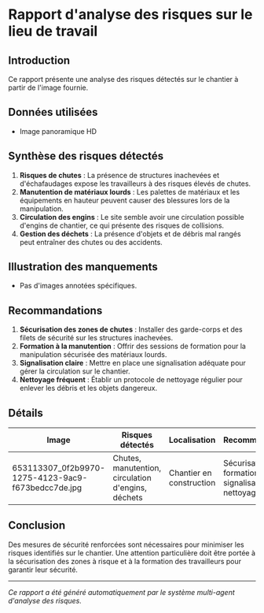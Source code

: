 # Rapport d'analyse des risques sur le lieu de travail

## Introduction
Ce rapport présente une analyse des risques détectés sur le chantier à partir de l'image fournie.

## Données utilisées
- Image panoramique HD

## Synthèse des risques détectés
1. **Risques de chutes** : La présence de structures inachevées et d'échafaudages expose les travailleurs à des risques élevés de chutes.
2. **Manutention de matériaux lourds** : Les palettes de matériaux et les équipements en hauteur peuvent causer des blessures lors de la manipulation.
3. **Circulation des engins** : Le site semble avoir une circulation possible d'engins de chantier, ce qui présente des risques de collisions.
4. **Gestion des déchets** : La présence d'objets et de débris mal rangés peut entraîner des chutes ou des accidents.

## Illustration des manquements
- Pas d'images annotées spécifiques.

## Recommandations
1. **Sécurisation des zones de chutes** : Installer des garde-corps et des filets de sécurité sur les structures inachevées.
2. **Formation à la manutention** : Offrir des sessions de formation pour la manipulation sécurisée des matériaux lourds.
3. **Signalisation claire** : Mettre en place une signalisation adéquate pour gérer la circulation sur le chantier.
4. **Nettoyage fréquent** : Établir un protocole de nettoyage régulier pour enlever les débris et les objets dangereux.

## Détails
| Image | Risques détectés        | Localisation | Recommandations                     |
|-------|-------------------------|--------------|-------------------------------------|
| 653113307_0f2b9970-1275-4123-9ac9-f673bedcc7de.jpg | Chutes, manutention, circulation d'engins, déchets | Chantier en construction | Sécurisation, formation, signalisation, nettoyage |

## Conclusion
Des mesures de sécurité renforcées sont nécessaires pour minimiser les risques identifiés sur le chantier. Une attention particulière doit être portée à la sécurisation des zones à risque et à la formation des travailleurs pour garantir leur sécurité.

---
*Ce rapport a été généré automatiquement par le système multi-agent d'analyse des risques.*